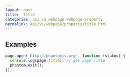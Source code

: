 ```yaml
---
layout: post
title:  title
categories: api_v1 webpage webpage-property
permalink: api/v1/webpage/property/title.html
---
```


## Examples

```javascript
page.open('http://phantomjs.org', function (status) {
  console.log(page.title); // get page Title
  phantom.exit();
});
```








